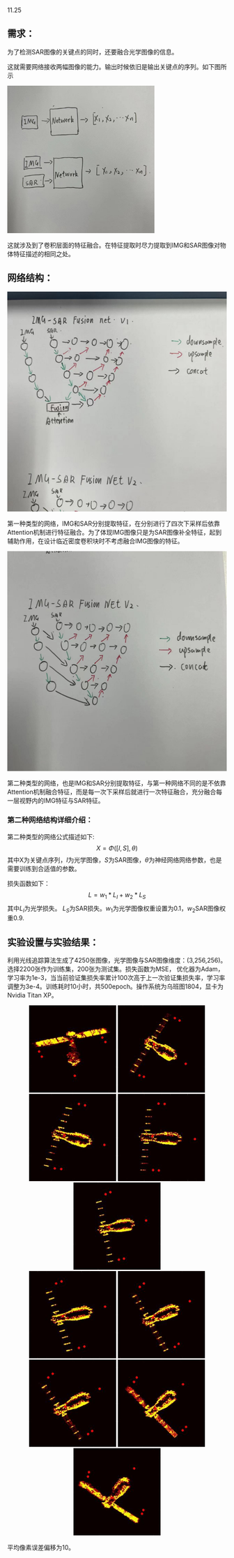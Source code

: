 

11.25

## 需求：

为了检测SAR图像的关键点的同时，还要融合光学图像的信息。

这就需要网络接收两幅图像的能力。输出时候依旧是输出关键点的序列。如下图所示

<img src="assets/f29b0215a6a98362839d71f4ecc9149.jpg" alt="f29b0215a6a98362839d71f4ecc9149" style="zoom:33%;" />

这就涉及到了卷积层面的特征融合。在特征提取时尽力提取到IMG和SAR图像对物体特征描述的相同之处。

## 网络结构：

<img src="assets/2af8947ff0ea8a20fe98795dae3e34a.jpg" alt="2af8947ff0ea8a20fe98795dae3e34a" style="zoom:50%;" />

第一种类型的网络，IMG和SAR分别提取特征，在分别进行了四次下采样后依靠Attention机制进行特征融合。为了体现IMG图像只是为SAR图像补全特征，起到辅助作用，在设计临近密度卷积块时不考虑融合IMG图像的特征。

<img src="assets/1ccda8a11cce54239a4c97cf7eac2aa.jpg" alt="1ccda8a11cce54239a4c97cf7eac2aa" style="zoom:50%;" />

第二种类型的网络，也是IMG和SAR分别提取特征，与第一种网络不同的是不依靠Attention机制融合特征，而是每一次下采样后就进行一次特征融合，充分融合每一层视野内的IMG特征与SAR特征。

### 第二种网络结构详细介绍：

第二种类型的网络公式描述如下:
$$
X=\Phi([I,S],\theta)
$$
其中X为关键点序列，$I$为光学图像，$S$为SAR图像，$\theta$为神经网络网络参数，也是需要训练到合适值的参数。

损失函数如下：
$$
L=w_1*L_{I}+w_2*L_{S}
$$
其中$L_I$为光学损失。 $L_S$为SAR损失。$w_1$为光学图像权重设置为0.1，$w_2$SAR图像权重0.9.



## **实验设置与实验结果**：

利用光线追踪算法生成了4250张图像，光学图像与SAR图像维度：(3,256,256)。选择2200张作为训练集，200张为测试集。损失函数为MSE， 优化器为Adam，学习率为1e-3，当当前验证集损失率累计100次高于上一次验证集损失率，学习率调整为3e-4。训练耗时10小时，共500epoch。操作系统为乌班图1804，显卡为Nvidia Titan XP。

<center class="half">
    <img src="assets/1000.jpg" width="200"/>
    <img src="assets/2570.jpg" width="200"/>
    <img src="assets/2710.jpg" width="200"/>
    <img src="assets/2840.jpg" width="200"/>
    <img src="assets/2990.jpg" width="200"/>
</center>

<center class="half">
    <img src="assets/3050.jpg" width="200"/>
    <img src="assets/3190.jpg" width="200"/>
    <img src="assets/3270.jpg" width="200"/>
    <img src="assets/3540.jpg" width="200"/>
    <img src="assets/4150.jpg" width="200"/>
</center>

平均像素误差偏移为10。

